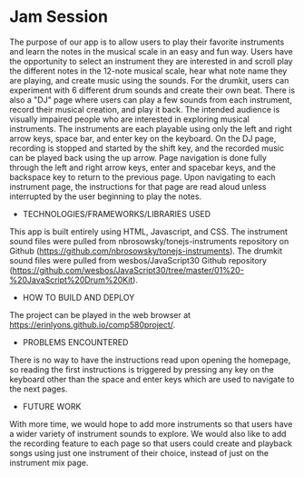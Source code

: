 # Jam Session 

The purpose of our app is to allow users to play their favorite instruments and learn the notes in the musical scale in an easy and fun way. Users have the opportunity to select an instrument they are interested in and scroll play the different notes in the 12-note musical scale, hear what note name they are playing, and create music using the sounds. For the drumkit, users can experiment with 6 different drum sounds and create their own beat. There is also a "DJ" page where users can play a few sounds from each instrument, record their musical creation, and play it back. The intended audience is visually impaired people who are interested in exploring musical instruments. The instruments are each playable using only the left and right arrow keys, space bar, and enter key on the keyboard. On the DJ page, recording is stopped and started by the shift key, and the recorded music can be played back using the up arrow. Page navigation is done fully through the left and right arrow keys, enter and spacebar keys, and the backspace key to return to the previous page. Upon navigating to each instrument page, the instructions for that page are read aloud unless interrupted by the user beginning to play the notes. 

* TECHNOLOGIES/FRAMEWORKS/LIBRARIES USED

This app is built entirely using HTML, Javascript, and CSS. The instrument sound files were pulled from nbrosowsky/tonejs-instruments repository on Github (https://github.com/nbrosowsky/tonejs-instruments). The drumkit sound files were pulled from wesbos/JavaScript30 Github repository (https://github.com/wesbos/JavaScript30/tree/master/01%20-%20JavaScript%20Drum%20Kit). 

* HOW TO BUILD AND DEPLOY

The project can be played in the web browser at https://erinlyons.github.io/comp580project/. 

* PROBLEMS ENCOUNTERED 

There is no way to have the instructions read upon opening the homepage, so reading the first instructions is triggered by pressing any key on the keyboard other than the space and enter keys which are used to navigate to the next pages. 

* FUTURE WORK

With more time, we would hope to add more instruments so that users have a wider variety of instrument sounds to explore. We would also like to add the recording feature to each page so that users could create and playback songs using just one instrument of their choice, instead of just on the instrument mix page.   
